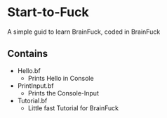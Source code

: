 # Start-to-Fuck
A simple guid to learn BrainFuck, coded in BrainFuck

## Contains
* Hello.bf
   * Prints Hello in Console
* PrintInput.bf
   * Prints the Console-Input
* Tutorial.bf
   * Little fast Tutorial for BrainFuck
